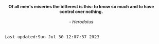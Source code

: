 
<div align="center"><b><span>Of all men's miseries the bitterest is this: to know so much and to have control over nothing. </span></b><br><br><i> - Herodotus</i></div>
<br><br><kbd>Last updated:Sun Jul 30 12:07:37 2023</kbd>